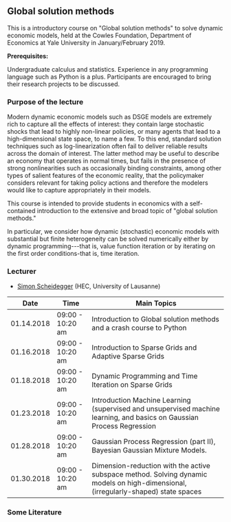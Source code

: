 ## Global solution methods

This is a introductory course on "Global solution methods" to solve dynamic economic models, held at the 
Cowles Foundation, Department of Economics at Yale University in January/February 2019.


**Prerequisites:** 

Undergraduate calculus and statistics. Experience 
in any programming language such as Python is a plus. Participants are encouraged to bring their research projects to be discussed.

### Purpose of the lecture

Modern dynamic economic models such as DSGE models are extremely rich to capture all the effects of interest: they contain large stochastic shocks that lead to highly non-linear policies, or many agents that lead to a high-dimensional state space, to name a few. To this end, standard solution techniques such as log-linearization often fail to deliver reliable results across the domain of interest. The latter method may be useful to describe an economy that operates in normal times, but fails in the presence of strong nonlinearities such as occasionally binding constraints, among other types of salient features of the economic reality, that the policymaker considers relevant for taking policy actions and therefore the modelers would like to capture appropriately in their models.

This course is intended to provide students in economics with a self-contained introduction to the extensive and broad topic of "global solution methods."

In particular, we consider how dynamic (stochastic) economic models with substantial 
but finite heterogeneity can be solved numerically either by dynamic programming---that is, 
value function iteration or by iterating on the first order conditions-that is, time iteration.


### Lecturer
* [Simon Scheidegger](https://sites.google.com/site/simonscheidegger/) (HEC, University of Lausanne)


**Date** | **Time** | **Main Topics** 
-----|------|------
01.14.2018 | 09:00 - 10:20 am | Introduction to Global solution methods and a crash course to Python
01.16.2018 | 09:00 - 10:20 am | Introduction to Sparse Grids and Adaptive Sparse Grids
01.18.2018 | 09:00 - 10:20 am | Dynamic Programming and Time Iteration on Sparse Grids
01.23.2018 | 09:00 - 10:20 am | Introduction Machine Learning (supervised and unsupervised machine learning, and basics on Gaussian Process Regression
01.28.2018 | 09:00 - 10:20 am | Gaussian Process Regression (part II), Bayesian Gaussian Mixture Models.
01.30.2018 | 09:00 - 10:20 am | Dimension-reduction with the active subspace method. Solving dynamic models on high-dimensional, (irregularly-shaped) state spaces


### Some Literature





